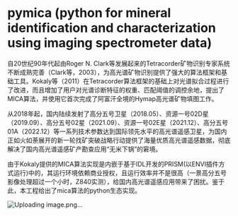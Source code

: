 # pymica (python for mineral identification and characterization using imaging spectrometer data)
自20世纪90年代起由Roger N. Clark等发展起来的Tetracorder矿物识别专家系统不断成熟完善（Clark等，2003），为高光谱矿物识别提供了强大的算法框架和基础工具。Kokaly等（2011）在Tetracorder算法框架的基础上对光谱拟合过程进行了改进，而且增加了用户对光谱诊断特征的权重、匹配阈值的调控余地，提出了MICA算法，并使用它首次完成了阿富汗全境的Hymap高光谱矿物填图工作。

从2018年起，国内陆续发射了高分五号卫星（2018.05）、资源一号02D星（2019.09）、高分五号02星（2021.09）、资源一号02E星（2021.12）、高分五号01A（2022.12）等一系列技术参数达到国际领先水平的高光谱遥感卫星，为国内正如火如荼展开的新一轮找矿突破战略行动提供了海量优质高光谱遥感数据，彻底解决了国内高光谱遥感矿产勘查应用“无米下锅”的窘境。

由于Kokaly提供的MICA算法实现是内嵌于基于IDL开发的PRISM(以ENVI插件方式运行)中的，其运行环境依赖商业授权，且运行效率并不是很高（一景高分五号影像处理超过一个小时，Z840实测），给国内高光谱遥感应用带来了困扰。鉴于此，本工程给出了mica算法的python生态实现。


![Uploading image.png…]()

